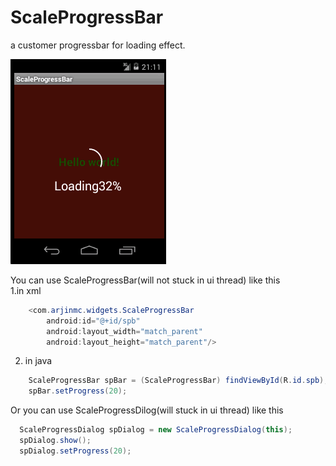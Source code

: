 # ScaleProgressBar
a customer progressbar for loading effect.
  
![image](https://github.com/arjinmc/ScaleProgressBar/blob/master/effect.gif)  
 

You can use ScaleProgressBar(will not stuck in ui thread) like this  
1.in xml 
``` java
    <com.arjinmc.widgets.ScaleProgressBar 
        android:id="@+id/spb"
        android:layout_width="match_parent"
        android:layout_height="match_parent"/>
``` 
2. in java
``` java 
	ScaleProgressBar spBar = (ScaleProgressBar) findViewById(R.id.spb);
	spBar.setProgress(20);
``` 

Or you can use ScaleProgressDilog(will stuck in ui thread) like this
``` java
  ScaleProgressDialog spDialog = new ScaleProgressDialog(this);
  spDialog.show();
  spDialog.setProgress(20);
``` 
